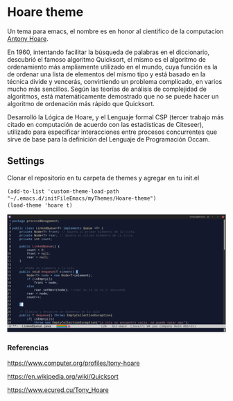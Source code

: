 # Hoare theme
Un tema para emacs, el nombre es en honor al cientifico de la computacion [Antony Hoare](https://en.wikipedia.org/wiki/Tony_Hoare).

En 1960, intentando facilitar la búsqueda de palabras en el diccionario, descubrió el famoso algoritmo Quicksort, el mismo es el algoritmo de ordenamiento más ampliamente utilizado en el mundo, cuya función es la de ordenar una lista de elementos del mismo tipo y está basado en la técnica divide y vencerás, convirtiendo un problema complicado, en varios mucho más sencillos. Según las teorías de análisis de complejidad de algoritmos, está matemáticamente demostrado que no se puede hacer un algoritmo de ordenación más rápido que Quicksort.

Desarrolló la Lógica de Hoare, y el Lenguaje formal CSP (tercer trabajo más citado en computación de acuerdo con las estadísticas de Citeseer), utilizado para especificar interacciones entre procesos concurrentes que sirve de base para la definición del Lenguaje de Programación Occam. 

## Settings
Clonar el repositorio en tu carpeta de themes y agregar en tu init.el
~~~
(add-to-list 'custom-theme-load-path "~/.emacs.d/initFileEmacs/myThemes/Hoare-theme")
(load-theme 'hoare t)
~~~

![Dorsey-personalizado](./img/DorseyPersonalizadoDroidSansMono3.png)

### Referencias

<https://www.computer.org/profiles/tony-hoare>

<https://en.wikipedia.org/wiki/Quicksort>

<https://www.ecured.cu/Tony_Hoare>


